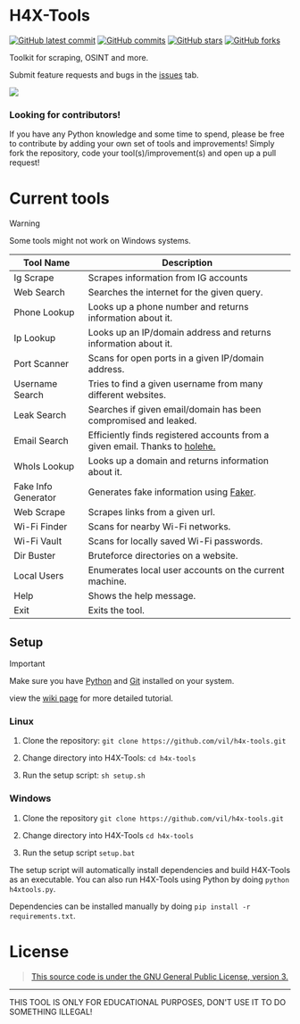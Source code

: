 # H4X-Tools

[![GitHub latest commit](https://badgen.net/github/last-commit/vil/H4X-Tools)](https://GitHub.com/vil/H4X-Tools/commit/)
[![GitHub commits](https://badgen.net/github/commits/vil/H4X-Tools)](https://GitHub.com/vil/H4X-Tools/commit/)
[![GitHub stars](https://badgen.net/github/stars/vil/H4X-Tools)](https://GitHub.com/vil/H4X-Tools/stargazers/)
[![GitHub forks](https://badgen.net/github/forks/vil/H4X-Tools)](https://GitHub.com/vil/H4X-Tools/network/)

Toolkit for scraping, OSINT and more.

Submit feature requests and bugs in the [issues](https://github.com/vil/H4X-Tools/issues) tab.

![](https://github.com/vil/H4X-Tools/blob/master/img/gui-v0.3.2.png)

### Looking for contributors!

If you have any Python knowledge and some time to spend, please be free to contribute by adding your own set of tools
and improvements! Simply fork the repository, code your tool(s)/improvement(s) and open up a pull request!

# Current tools

> [!WARNING]
> Some tools might not work on Windows systems.

| Tool Name           | Description                                                                                                       |
|---------------------|-------------------------------------------------------------------------------------------------------------------|
| Ig Scrape           | Scrapes information from IG accounts                                                                              |
| Web Search          | Searches the internet for the given query.                                                                        |
| Phone Lookup        | Looks up a phone number and returns information about it.                                                         |
| Ip Lookup           | Looks up an IP/domain address and returns information about it.                                                   |
| Port Scanner        | Scans for open ports in a given IP/domain address.                                                                |
| Username Search     | Tries to find a given username from many different websites.                                                      |
| Leak Search			      | Searches if given email/domain has been compromised and leaked.                                                   |
| Email Search        | Efficiently finds registered accounts from a given email. Thanks to [holehe.](https://github.com/megadose/holehe) |
| WhoIs Lookup        | Looks up a domain and returns information about it.                                                               |
| Fake Info Generator | Generates fake information using [Faker](https://pypi.org/project/Faker/).                                        |
| Web Scrape          | Scrapes links from a given url.                                                                                   |
| Wi-Fi Finder        | Scans for nearby Wi-Fi networks.                                                                                  |
| Wi-Fi Vault         | Scans for locally saved Wi-Fi passwords.                                                                          |
| Dir Buster          | Bruteforce directories on a website.                                                                              |
| Local Users			      | Enumerates local user accounts on the current machine.                                                            |
| Help                | Shows the help message.                                                                                           |
| Exit                | Exits the tool.                                                                                                   |

## Setup

> [!IMPORTANT]
> Make sure you have [Python](https://www.python.org/downloads/) and [Git](https://git-scm.com/downloads) installed on
> your system.
>
> view the [wiki page](https://github.com/vil/H4X-Tools/wiki) for more detailed tutorial.

### Linux

1. Clone the repository: `git clone https://github.com/vil/h4x-tools.git`

2. Change directory into H4X-Tools: `cd h4x-tools`

3. Run the setup script: `sh setup.sh`

### Windows

1. Clone the repository `git clone https://github.com/vil/h4x-tools.git`

2. Change directory into H4X-Tools `cd h4x-tools`

3. Run the setup script `setup.bat`

The setup script will automatically install dependencies and build H4X-Tools as an executable.
You can also run H4X-Tools using Python by doing `python h4xtools.py`.

Dependencies can be installed manually by doing `pip install -r requirements.txt`.

# License

> [This source code is under the GNU General Public License, version 3.](https://www.gnu.org/licenses/gpl-3.0.txt)

-------------------------------------------
THIS TOOL IS ONLY FOR EDUCATIONAL PURPOSES, DON'T USE IT TO DO SOMETHING ILLEGAL!
